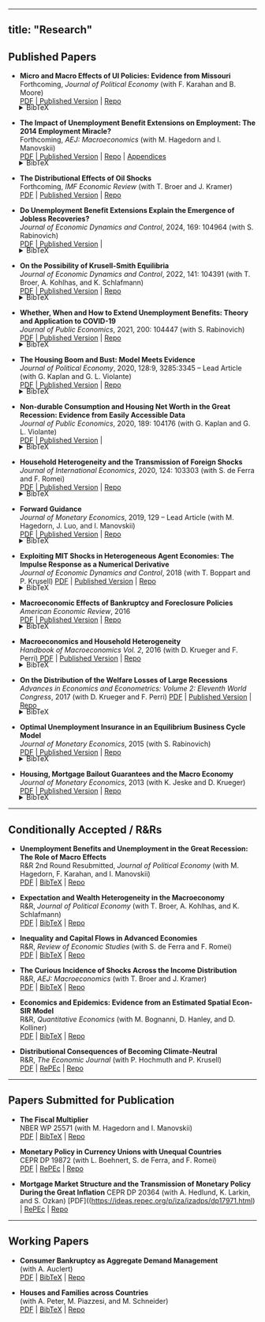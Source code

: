 
---
title: "Research"
---

## Published Papers

- **Micro and Macro Effects of UI Policies: Evidence from Missouri**  
  Forthcoming, *Journal of Political Economy* (with F. Karahan and B. Moore)  
  [PDF](/files/Missouri.pdf)
 | [Published Version](https://doi.org/10.1086/736215) | [Repo](https://doi.org/10.7910/DVN/FHB4BK)
<div style="margin: -18px 0 6px 22px;"><details><summary>BibTeX</summary>

```bibtex
@article{doi:10.1086/736215,
author = {Karahan, Fatih and Mitman, Kurt and Moore, Brendan},
title = {Micro and Macro Effects of UI Policies: Evidence from Missouri},
journal = {Journal of Political Economy},
volume = {133},
number = {9},
pages = {2836-2873},
year = {2025},
doi = {10.1086/736215},
URL = {https://doi.org/10.1086/736215}}

```
</details></div>


- **The Impact of Unemployment Benefit Extensions on Employment: The 2014 Employment Miracle?**  
  Forthcoming, *AEJ: Macroeconomics* (with M. Hagedorn and I. Manovskii)  
  [PDF](/files/Miracle.pdf) | [Published Version](https://www.aeaweb.org/articles?id=10.1257/mac.20200239) | [Repo](#) | [Appendices](/files/MiracleAppendix.pdf)
<div style="margin: -18px 0 6px 22px;"><details><summary>BibTeX</summary>

```bibtex
@article{mitman2014miracle,
  title={The Impact of Unemployment Benefit Extensions on Employment: The 2014 Employment Miracle?},
  author={Hagedorn, Marcus and Manovskii, Iourii and Mitman, Kurt},
  journal={American Economic Journal: Macroeconomics},
  volume={0},
  number={ja},
  pages={null},
  year={2025}
}
```
</details></div>

- **The Distributional Effects of Oil Shocks**  
  Forthcoming, *IMF Economic Review* (with T. Broer and J. Kramer)  
  [PDF](/files/Oil.pdf) | [Published Version](#) | [Repo](#)


- **Do Unemployment Benefit Extensions Explain the Emergence of Jobless Recoveries?**  
  *Journal of Economic Dynamics and Control*, 2024, 169: 104964 (with S. Rabinovich)  
  [PDF](/files/UI_JR.pdf) | [Published Version](https://doi.org/10.1016/j.jedc.2024.104964) |

<div style="margin: -18px 0 6px 22px;"><details><summary>BibTeX</summary>

```bibtex
@article{mitman2024jobless,
title = {Do unemployment benefit extensions explain the emergence of jobless recoveries?},
journal = {Journal of Economic Dynamics and Control},
volume = {169},
pages = {104964},
year = {2024},
note = {Heterogeneity and Macroeconomics of Labor Markets},
issn = {0165-1889},
doi = {https://doi.org/10.1016/j.jedc.2024.104964},
url = {https://www.sciencedirect.com/science/article/pii/S0165188924001568},
author = {Kurt Mitman and Stanislav Rabinovich},
keywords = {Business cycles, Jobless recoveries, Unemployment insurance}
}
```
</details></div>

- **On the Possibility of Krusell-Smith Equilibria**  
  *Journal of Economic Dynamics and Control*, 2022, 141: 104391 (with T. Broer, A. Kohlhas, and K. Schlafmann)  
  [PDF](/files/on_the_possibility_of_ks.pdf) | [Published Version](https://doi.org/10.1016/j.jedc.2022.104391) | [Repo](#)
<div style="margin: -18px 0 6px 22px;"><details><summary>BibTeX</summary>

```bibtex
@article{broer2022krusell,
title={On the possibility of Krusell--Smith equilibria},
author={Broer, Tobias and Kohlhas, Alexander and Mitman, Kurt and Schlafmann, Kathrin},
journal={Journal of Economic Dynamics and Control},
volume={141},
pages={104391},
year={2022},
publisher={Elsevier},
doi={10.1016/j.jedc.2022.104391},
url={https://doi.org/10.1016/j.jedc.2022.104391}
}
```
</details></div>

- **Whether, When and How to Extend Unemployment Benefits: Theory and Application to COVID-19**  
  *Journal of Public Economics*, 2021, 200: 104447 (with S. Rabinovich)  
  [PDF](/files/UI_Covid_web.pdf) | [Published Version](https://doi.org/10.1016/j.jpubeco.2021.104447) | [Repo](https://github.com/kurtmitman/ui-pandemic)
  
<div style="margin: -18px 0 6px 22px;"><details><summary>BibTeX</summary> 

```bibtex
@article{mitman2021covid,
title={Whether, when and how to extend unemployment benefits: Theory and application to COVID-19},
author={Mitman, Kurt and Rabinovich, Stanislav},
journal={Journal of Public Economics},
volume={200},
pages={104447},
year={2021},
publisher={Elsevier},
doi={10.1016/j.jpubeco.2021.104447},
url={https://doi.org/10.1016/j.jpubeco.2021.104447}
}
```
</details></div>  
  
- **The Housing Boom and Bust: Model Meets Evidence**  
  *Journal of Political Economy*, 2020, 128:9, 3285:3345  – Lead Article (with G. Kaplan and G. L. Violante)   
  [PDF](/files/KMV_housing.pdf) | [Published Version](https://doi.org/10.1086/708816) | [Repo](https://github.com/kurtmitman/housing-boom-bust)

<div style="margin: -18px 0 6px 22px;"><details><summary>BibTeX</summary> 

```bibtex
@article{kaplan2020housing,
title={The housing boom and bust: Model meets evidence},
author={Kaplan, Greg and Mitman, Kurt and Violante, Giovanni L},
journal={Journal of Political Economy},
volume={128},
number={9},
pages={3285--3345},
year={2020},
publisher={The University of Chicago Press Chicago, IL}
}
```
</details></div>

- **Non-durable Consumption and Housing Net Worth in the Great Recession: Evidence from Easily Accessible Data**  
  *Journal of Public Economics*, 2020, 189: 104176 (with G. Kaplan and G. L. Violante)   
  [PDF](/files/KMV_consumption.pdf) | [Published Version](https://doi.org/10.1016/j.jpubeco.2020.104176) | 
<div style="margin: -18px 0 6px 22px;"><details><summary>BibTeX</summary>

```bibtex
@article{kaplan2020nondurable,
title={Non-durable consumption and housing net worth in the Great Recession: Evidence from easily accessible data},
author={Kaplan, Greg and Mitman, Kurt and Violante, Giovanni L},
journal={Journal of Public Economics},
volume={189},
pages={104176},
year={2020},
publisher={Elsevier},
doi={10.1016/j.jpubeco.2020.104176},
url={https://doi.org/10.1016/j.jpubeco.2020.104176}
}
```
</details></div>

- **Household Heterogeneity and the Transmission of Foreign Shocks**  
  *Journal of International Economics*, 2020, 124: 103303 (with S. de Ferra and F. Romei)   
  [PDF](/files/ForeignShocks.pdf) | [Published Version](https://doi.org/10.1016/j.jinteco.2020.103303) | [Repo](https://github.com/kurtmitman/HANKSOME)
<div style="margin: -18px 0 6px 22px;"><details><summary>BibTeX</summary>

```bibtex
@article{deferra2020foreign,
title={Household heterogeneity and the transmission of foreign shocks},
author={de Ferra, Sergio and Mitman, Kurt and Romei, Federica},
journal={Journal of International Economics},
volume={124},
pages={103303},
year={2020},
publisher={Elsevier},
doi={10.1016/j.jinteco.2020.103303},
url={https://doi.org/10.1016/j.jinteco.2020.103303}
}
```
</details></div>

- **Forward Guidance**  
  *Journal of Monetary Economics*, 2019, 129 – Lead Article (with M. Hagedorn, J. Luo, and I. Manovskii)  
  [PDF](/files/FG.pdf) | [Published Version](https://doi.org/10.1016/j.jmoneco.2019.01.014) | [Repo](#)

<div style="margin: -18px 0 6px 22px;"><details><summary>BibTeX</summary>

```bibtex
@article{hagedorn2019forward,
title={Forward guidance},
author={Hagedorn, Marcus and Luo, Jinhui and Mitman, Kurt and Manovskii, Iourii},
journal={Journal of Monetary Economics},
volume={102},
pages={1--23},
year={2019},
publisher={Elsevier},
doi={10.1016/j.jmoneco.2019.06.014},
url={https://doi.org/10.1016/j.jmoneco.2019.01.014}
}
```
</details></div>

- **Exploiting MIT Shocks in Heterogeneous Agent Economies: The Impulse Response as a Numerical Derivative**  
  *Journal of Economic Dynamics and Control*, 2018 (with T. Boppart and P. Krusell) 
  [PDF](/files/BKM_MITmen_Web.pdf) | [Published Version](https://doi.org/10.1016/j.jedc.2018.01.002) | [Repo](https://github.com/kurtmitman/BKM_MIT)

<div style="margin: -18px 0 6px 22px;"><details><summary>BibTeX</summary>

```bibtex
@article{MITmen2018,
title = {Exploiting MIT shocks in heterogeneous-agent economies: the impulse response as a numerical derivative},
journal = {Journal of Economic Dynamics and Control},
volume = {89},
pages = {68-92},
year = {2018},
note = {Fed St. Louis-JEDC-SCG-SNB-UniBern Conference, titled: “Fiscal and Monetary Policies”.},
issn = {0165-1889},
doi = {https://doi.org/10.1016/j.jedc.2018.01.002},
url = {https://www.sciencedirect.com/science/article/pii/S0165188918300022},
author = {Timo Boppart and Per Krusell and Kurt Mitman},
keywords = {Heterogeneous agents, Computation, Linearization, MIT Shock}
}
```
</details></div>

- **Macroeconomic Effects of Bankruptcy and Foreclosure Policies**  
  *American Economic Review*, 2016  
  [PDF](/files/MEBFP_Web.pdf) | [Published Version](https://www.aeaweb.org/articles?id=10.1257/aer.20120512) | [Repo](http://doi.org/10.3886/E116138V1)

<div style="margin: -18px 0 6px 22px;"><details><summary>BibTeX</summary>

```bibtex
@article{mitman2016macro,
title={Macroeconomic effects of bankruptcy and foreclosure policies},
author={Mitman, Kurt},
journal={American Economic Review},
volume={106},
number={8},
pages={2219--2255},
year={2016},
publisher={American Economic Association 2014 Broadway, Suite 305, Nashville, TN 37203}
}
```
</details></div>

- **Macroeconomics and Household Heterogeneity**  
  *Handbook of Macroeconomics Vol. 2*, 2016 (with D. Krueger and F. Perri)
  [PDF](/files/HandbookFinalKMP.pdf) | [Published Version](https://doi.org/10.1016/bs.hesmac.2016.04.003) | [Repo](#)
  
<div style="margin: -18px 0 6px 22px;"><details><summary>BibTeX</summary>

```bibtex
@incollection{Handbook2016,
title = {Chapter 11 - Macroeconomics and Household Heterogeneity},
editor = {John B. Taylor and Harald Uhlig},
series = {Handbook of Macroeconomics},
publisher = {Elsevier},
volume = {2},
pages = {843-921},
year = {2016},
issn = {1574-0048},
doi = {https://doi.org/10.1016/bs.hesmac.2016.04.003},
url = {https://www.sciencedirect.com/science/article/pii/S1574004816300039},
author = {D. Krueger and K. Mitman and F. Perri},
keywords = {Recessions, Wealth inequality, Social insurance}
}
```
</details></div>

- **On the Distribution of the Welfare Losses of Large Recessions**  
  *Advances in Economics and Econometrics: Volume 2: Eleventh World Congress*, 2017 (with D. Krueger and F. Perri)
  [PDF](/files/ESWC.pdf) | [Published Version](https://www.cambridge.org/core/books/advances-in-economics-and-econometrics/on-the-distribution-of-the-welfare-losses-of-large-recessions/9996D3AE6AA6F896505F0D55B0293538) | [Repo](#)
  
<div style="margin: -18px 0 6px 22px;"><details><summary>BibTeX</summary>

```bibtex
@inbook{Krueger_Mitman_Perri_2017, 
place={Cambridge},
series={Econometric Society Monographs},
title={On the Distribution of the Welfare Losses of Large Recessions},
booktitle={Advances in Economics and Econometrics: Eleventh World Congress},
publisher={Cambridge University Press}, author={Krueger, Dirk and Mitman, Kurt and Perri, Fabrizio}, 
editor={Honoré, Bo and Pakes, Ariel and Piazzesi, Monika and Samuelson, Larry},
year={2017},
pages={143–184},
collection={Econometric Society Monographs}}
```
</details></div>


- **Optimal Unemployment Insurance in an Equilibrium Business Cycle Model**  
  *Journal of Monetary Economics*, 2015 (with S. Rabinovich)  
  [PDF](/files/OptimalUI_JME.pdf) | [Published Version](https://doi.org/10.1016/j.jmoneco.2014.11.009) | [Repo](https://github.com/kurtmitman/Optimal-UI)


<div style="margin: -18px 0 6px 22px;"><details><summary>BibTeX</summary>

```bibtex
@article{mitman2015OptimalUI,
title = {Optimal unemployment insurance in an equilibrium business-cycle model},
journal = {Journal of Monetary Economics},
volume = {71},
pages = {99-118},
year = {2015},
issn = {0304-3932},
doi = {https://doi.org/10.1016/j.jmoneco.2014.11.009},
url = {https://www.sciencedirect.com/science/article/pii/S0304393214001664},
author = {Kurt Mitman and Stanislav Rabinovich},
keywords = {Unemployment insurance, Business cycles, Optimal policy, Search and matching}
}
```
</details></div>

- **Housing, Mortgage Bailout Guarantees and the Macro Economy**  
  *Journal of Monetary Economics*, 2013 (with K. Jeske and D. Krueger)  
  [PDF](/files/Bailouts.pdf) | [Published Version](https://doi.org/10.1016/j.jmoneco.2013.09.001) | [Repo](#)

<div style="margin: -18px 0 6px 22px;"><details><summary>BibTeX</summary>

```bibtex
@article{bailouts2013,
title = {Housing, mortgage bailout guarantees and the macro economy},
journal = {Journal of Monetary Economics},
volume = {60},
number = {8},
pages = {917-935},
year = {2013},
issn = {0304-3932},
doi = {https://doi.org/10.1016/j.jmoneco.2013.09.001},
url = {https://www.sciencedirect.com/science/article/pii/S0304393213001219},
author = {Karsten Jeske and Dirk Krueger and Kurt Mitman},
keywords = {Housing, Mortgage market, Default risk, Government-sponsored enterprises}
}
```
</details></div>

---

## Conditionally Accepted / R&Rs

- **Unemployment Benefits and Unemployment in the Great Recession: The Role of Macro Effects**  
  R&R 2nd Round Resubmitted, *Journal of Political Economy* (with M. Hagedorn, F. Karahan, and I. Manovskii)  
  [PDF](/files/UI_and_U.pdf) | [BibTeX](#) | [Repo](#)

- **Expectation and Wealth Heterogeneity in the Macroeconomy**  
  R&R, *Journal of Political Economy* (with T. Broer, A. Kohlhas, and K. Schlafmann)  
  [PDF](/files/EWHM_Web.pdf) | [BibTeX](#) | [Repo](#)

- **Inequality and Capital Flows in Advanced Economies**  
  R&R, *Review of Economic Studies* (with S. de Ferra and F. Romei)  
  [PDF](/files/dFMR_Flows.pdf) | [BibTeX](#) | [Repo](#)

- **The Curious Incidence of Shocks Across the Income Distribution**  
  R&R, *AEJ: Macroeconomics* (with T. Broer and J. Kramer)  
  [PDF](/files/Incidence_and_MP.pdf) | [BibTeX](#) | [Repo](#)

- **Economics and Epidemics: Evidence from an Estimated Spatial Econ-SIR Model**  
  R&R, *Quantitative Economics* (with M. Bognanni, D. Hanley, and D. Kolliner)  
  [PDF](/files/COVID.pdf) | [BibTeX](#) | [Repo](#)

- **Distributional Consequences of Becoming Climate-Neutral**  
  R&R, *The Economic Journal* (with P. Hochmuth and P. Krusell)  
  [PDF](https://ideas.repec.org/p/iza/izadps/dp17861.html) | [RePEc](https://ideas.repec.org/p/iza/izadps/dp17861.html) | [Repo](#)

---

## Papers Submitted for Publication

- **The Fiscal Multiplier**  
  NBER WP 25571 (with M. Hagedorn and I. Manovskii)  
  [PDF](/files/FiscalMultiplierLatest.pdf) | [BibTeX](#) | [Repo](#)

- **Monetary Policy in Currency Unions with Unequal Countries**  
  CEPR DP 19872 (with L. Boehnert, S. de Ferra, and F. Romei)  
  [PDF](https://ideas.repec.org/p/iza/izadps/dp17950.html) | [RePEc](https://ideas.repec.org/p/iza/izadps/dp17950.html) | [Repo](#)

- **Mortgage Market Structure and the Transmission of Monetary Policy During the Great Inflation**
  CEPR DP 20364 (with A. Hedlund, K. Larkin, and S. Ozkan)
  [PDF]((https://ideas.repec.org/p/iza/izadps/dp17971.html) | [RePEc](https://ideas.repec.org/p/iza/izadps/dp17971.html) | [Repo](#)  

---

## Working Papers


- **Consumer Bankruptcy as Aggregate Demand Management**  
  (with A. Auclert)  
  [PDF](#) | [BibTeX](#) | [Repo](#)

- **Houses and Families across Countries**  
  (with A. Peter, M. Piazzesi, and M. Schneider)  
  [PDF](#) | [BibTeX](#) | [Repo](#)

